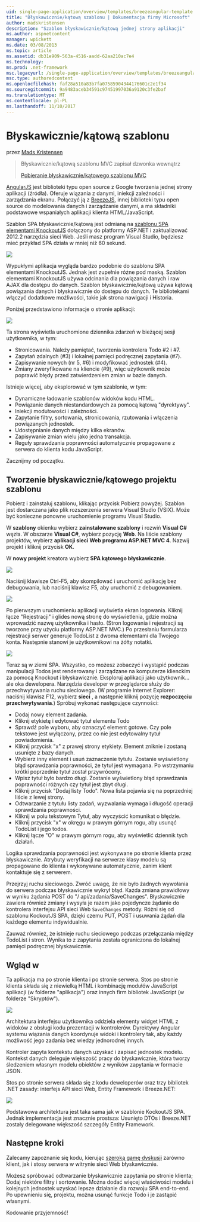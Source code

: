 ```yaml
---
uid: single-page-application/overview/templates/breezeangular-template
title: "Błyskawicznie/kątową szablonu | Dokumentacja firmy Microsoft"
author: madskristensen
description: "Szablon błyskawicznie/kątową jednej strony aplikacji"
ms.author: aspnetcontent
manager: wpickett
ms.date: 03/08/2013
ms.topic: article
ms.assetid: db31e909-563a-4516-aadd-62aa210ac7e4
ms.technology: 
ms.prod: .net-framework
msc.legacyurl: /single-page-application/overview/templates/breezeangular-template
msc.type: authoredcontent
ms.openlocfilehash: faf28a510a83b7fa07585904344176601c2e1f34
ms.sourcegitcommit: 9a9483aceb34591c97451997036a9120c3fe2baf
ms.translationtype: MT
ms.contentlocale: pl-PL
ms.lasthandoff: 11/10/2017
---
```

<a name="breezeangular-template"></a>Błyskawicznie/kątową szablonu
====================
przez [Mads Kristensen](https://github.com/madskristensen)

> Błyskawicznie/kątową szablonu MVC zapisał dzwonka wewnątrz
> 
> [Pobieranie błyskawicznie/kątowego szablonu MVC](https://go.microsoft.com/fwlink/?LinkId=286437)


[AngularJS](http://angularjs.org) jest biblioteki typu open source z Google tworzenia jednej strony aplikacji (źródła). Oferuje wiązania z danymi, iniekcji zależności i zarządzania ekranu. Połączyć ją z [BreezeJS](http://www.breezejs.com/?utm_source=ms-spa), innej biblioteki typu open source do modelowania danych i zarządzanie danymi, a ma składniki podstawowe wspaniałych aplikacji klienta HTML/JavaScript.

Szablon SPA błyskawicznie/kątową jest odmianą na [szablonu SPA elementami KnockoutJS](../introduction/knockoutjs-template.md) dołączony do platformy ASP.NET i zaktualizować 2012.2 narzędzia sieci Web. Jeśli masz program Visual Studio, będziesz mieć przykład SPA działa w mniej niż 60 sekund.

![](http://www.breezejs.com/sites/all/images/spa-template/NgRunningTodoPage.png)

Wypukłymi aplikacja wygląda bardzo podobnie do szablonu SPA elementami KnockoutJS. Jednak jest zupełnie różne pod maską. Szablon elementami KnockoutJS używa odcinania dla powiązania danych i raw AJAX dla dostępu do danych. Szablon błyskawicznie/kątową używa kątową powiązania danych i błyskawicznie do dostępu do danych. Te bibliotekami włączyć dodatkowe możliwości, takie jak strona nawigacji i Historia.

Poniżej przedstawiono informacje o stronie aplikacji:

![](http://www.breezejs.com/sites/all/images/spa-template/NgRunningAboutPage.png)

Ta strona wyświetla uruchomione dziennika zdarzeń w bieżącej sesji użytkownika, w tym:

- Stronicowania. Należy pamiętać, tworzenia kontrolera Todo #2 i #7.
- Zapytań zdalnych (#3) i lokalnej pamięci podręcznej zapytania (#7).
- Zapisywanie nowych (nr 5, #6) i modyfikować jednostek (#4).
- Zmiany zweryfikowane na kliencie (#9), więc użytkownik może poprawić błędy przed zatwierdzeniem zmian w bazie danych.

Istnieje więcej, aby eksplorować w tym szablonie, w tym:

- Dynamiczne ładowanie szablonów widoków kodu HTML.
- Powiązanie danych niestandardowych za pomocą kątową "dyrektywy".
- Iniekcji modułowości i zależności.
- Zapytanie filtry, sortowania, stronicowania, rzutowania i włączenia powiązanych jednostek.
- Udostępnianie danych między kilka ekranów.
- Zapisywanie zmian wielu jako jedna transakcja.
- Reguły sprawdzania poprawności automatycznie propagowane z serwera do klienta kodu JavaScript.

Zacznijmy od początku.

## <a name="create-a-breezeangular-template-project"></a>Tworzenie błyskawicznie/kątowego projektu szablonu

Pobierz i zainstaluj szablonu, klikając przycisk Pobierz powyżej. Szablon jest dostarczana jako plik rozszerzenia serwera Visual Studio (VSIX). Może być konieczne ponowne uruchomienie programu Visual Studio.

W **szablony** okienku wybierz **zainstalowane szablony** i rozwiń **Visual C#** węzła. W obszarze **Visual C#**, wybierz pozycję **Web**. Na liście szablony projektów, wybierz **aplikacji sieci Web programu ASP.NET MVC 4**. Nazwij projekt i kliknij przycisk **OK**.

W **nowy projekt** kreatora wybierz **SPA kątowego błyskawicznie**.

![](http://www.breezejs.com/sites/all/images/spa-template/SelectBreezeNgSpaTemplate.png)

Naciśnij klawisze Ctrl-F5, aby skompilować i uruchomić aplikację bez debugowania, lub naciśnij klawisz F5, aby uruchomić z debugowaniem.

![](http://www.breezejs.com/sites/all/images/spa-template/ZephyrLogin.png)

Po pierwszym uruchomieniu aplikacji wyświetla ekran logowania. Kliknij łącze "Rejestracji" i glides nową stronę do wyświetlenia, gdzie można wprowadzić nazwę użytkownika i hasło. (Stron logowania i rejestracji są tworzone przy użyciu platformy ASP.NET MVC.) Po przesłaniu formularza rejestracji serwer generuje TodoList z dwoma elementami dla Twojego konta. Następnie stanowi je użytkownikowi na żółty notatki.

![](http://www.breezejs.com/sites/all/images/spa-template/TodoList.png)

Teraz są w ziemi SPA. Wszystko, co możesz zobaczyć i wystąpić podczas manipulacji Todos jest renderowany i zarządzane na komputerze klienckim za pomocą Knockout i błyskawicznie. Eksploruj aplikacji jako użytkownik... ale oka dewelopera. Narzędzia developer w przeglądarce służy do przechwytywania ruchu sieciowego. (W programie Internet Explorer: naciśnij klawisz F12, wybierz **sieci** , a następnie kliknij pozycję **rozpoczęciu przechwytywania**.) Spróbuj wykonać następujące czynności:

- Dodaj nowy element zadania.
- Kliknij etykietę i edytować tytuł elementu Todo
- Sprawdź pole wyboru, aby oznaczyć element gotowe. Czy pole tekstowe jest wyłączony, przez co nie jest edytowalny tytuł powiadomienia.
- Kliknij przycisk "x" z prawej strony etykiety. Element zniknie i zostaną usunięte z bazy danych.
- Wybierz inny element i usuń zaznaczenie tytułu. Zostanie wyświetlony błąd sprawdzania poprawności, że tytuł jest wymagana. Po wstrzymaniu krótki poprzednie tytuł został przywrócony.
- Wpisz tytuł było bardzo długi. Zostanie wyświetlony błąd sprawdzania poprawności różnych czy tytuł jest zbyt długi.
- Kliknij przycisk "Dodaj listy Todo". Nowa lista pojawia się na poprzedniej liście z lewej strony.
- Odtwarzanie z tytułu listy zadań, wyzwalania wymaga i długość operacji sprawdzania poprawności.
- Kliknij w polu tekstowym Tytuł, aby wyczyścić komunikat o błędzie.
- Kliknij przycisk "x" w okręgu w prawym górnym rogu, aby usunąć TodoList i jego todos.
- Kliknij łącze "O" w prawym górnym rogu, aby wyświetlić dziennik tych działań.

Logika sprawdzania poprawności jest wykonywane po stronie klienta przez błyskawicznie. Atrybuty weryfikacji na serwerze klasy modelu są propagowane do klienta i wykonywane automatycznie, zanim klient kontaktuje się z serwerem.

Przejrzyj ruchu sieciowego. Zwróć uwagę, że nie było żadnych wywołania do serwera podczas błyskawicznie wykrył błąd. Każda zmiana prawidłowy w wyniku żądania POST do "/ api/zadania/SaveChanges". Błyskawicznie zawiera również zmiany i wysyła je razem jako pojedyncze żądanie do kontrolera interfejsu API sieci Web `SaveChanges` metody. Różni się od szablonu KockoutJS SPA, dzięki czemu PUT, POST i usuwania żądań dla każdego elementu indywidualnie.

Zauważ również, że istnieje ruchu sieciowego podczas przełączania między TodoList i stron. Wynika to z zapytania została ograniczona do lokalnej pamięci podręcznej błyskawicznie.

## <a name="peek-inside"></a>Wgląd w

Ta aplikacja ma po stronie klienta i po stronie serwera. Stos po stronie klienta składa się z niewielką HTML i kombinację modułów JavaScript aplikacji (w folderze "aplikacja") oraz innych firm bibliotek JavaScript (w folderze "Skryptów").

![](http://www.breezejs.com/sites/all/images/spa-template/NgClientArchitecture2.png)

Architektura interfejsu użytkownika oddziela elementy widget HTML z widoków z obsługi kodu prezentacji w kontrolerów. Dyrektywy Angular systemu wiązania danych koordynuje widoki i kontrolery tak, aby każdy możliwość jego zadania bez wiedzy jednorodnej innych.

Kontroler zapyta kontekstu danych uzyskać i zapisać jednostek modelu. Kontekst danych deleguje większość pracy do błyskawicznie, która tworzy śledzeniem własnym modelu obiektów z wyników zapytania w formacie JSON.

Stos po stronie serwera składa się z kodu deweloperów oraz trzy bibliotek .NET zasady: interfejs API sieci Web, Entity Framework i Breeze.NET:

![](http://www.breezejs.com/sites/all/images/spa-template/ServerArchitecture.png)

Podstawowa architektura jest taka sama jak w szablonie KockoutJS SPA. Jednak implementacja jest znacznie prostsza: Usunięto DTOs i Breeze.NET zostały delegowane większość szczegóły Entity Framework.

## <a name="next-steps"></a>Następne kroki

Zalecamy zapoznanie się kodu, kierując [szeroką gamę dyskusji](http://www.breezejs.com/ng-spa-template?utm_source=ms-spa) zarówno klient, jak i stosy serwera w witrynie sieci Web błyskawicznie.

Możesz spróbować odtwarzanie błyskawicznie zapytania po stronie klienta; Dodaj niektóre filtry i sortowanie. Można dodać więcej właściwości modelu i kolejnych jednostek uzyskać lepsze działanie dla rozwoju SPA end-to-end. Po upewnieniu się, projektu, można usunąć funkcje Todo i je zastąpić własnymi.

Kodowanie przyjemność!
